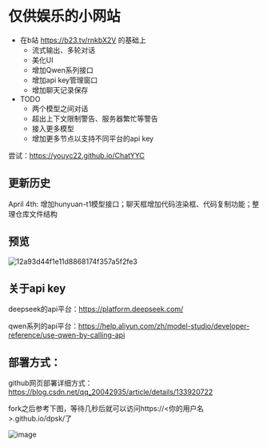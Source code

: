 # 仅供娱乐的小网站

- 在b站 https://b23.tv/rnkbX2V 的基础上
  - 流式输出、多轮对话
  - 美化UI
  - 增加Qwen系列接口
  - 增加api key管理窗口
  - 增加聊天记录保存
- TODO
  - 两个模型之间对话
  - 超出上下文限制警告、服务器繁忙等警告
  - 接入更多模型
  - 增加更多节点以支持不同平台的api key

尝试：https://youyc22.github.io/ChatYYC

## 更新历史
April 4th: 增加hunyuan-t1模型接口；聊天框增加代码渲染框、代码复制功能；整理仓库文件结构
## 预览

![12a93d44f1e11d8868174f357a5f2fe3](https://github.com/user-attachments/assets/7e0e6b1b-a47d-4276-8148-7c4b9ca580f4)

## 关于api key

deepseek的api平台：https://platform.deepseek.com/

qwen系列的api平台：https://help.aliyun.com/zh/model-studio/developer-reference/use-qwen-by-calling-api

## 部署方式：

github网页部署详细方式：https://blog.csdn.net/qq_20042935/article/details/133920722

fork之后参考下图，等待几秒后就可以访问https://<你的用户名>.github.io/dpsk/了

![image](https://github.com/user-attachments/assets/e53b7c84-02ec-4a29-aedb-af1450ed8d9e)


